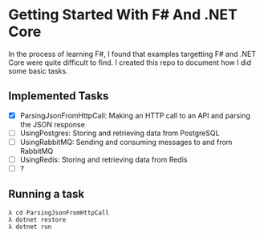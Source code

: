 # Getting Started With F# And .NET Core

In the process of learning F#, I found that examples targetting F# and .NET Core were quite difficult to find.
I created this repo to document how I did some basic tasks.

## Implemented Tasks

- [x] ParsingJsonFromHttpCall: Making an HTTP call to an API and parsing the JSON response
- [ ] UsingPostgres: Storing and retrieving data from PostgreSQL
- [ ] UsingRabbitMQ: Sending and consuming messages to and from RabbitMQ
- [ ] UsingRedis: Storing and retrieving data from Redis
- [ ] ?

## Running a task

```
λ cd ParsingJsonFromHttpCall
λ dotnet restore
λ dotnet run
```
